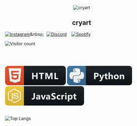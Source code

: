 <p align="center">
 <img width="500px" src="https://media.discordapp.net/attachments/1051484679041204315/1076547999423025233/image0.jpg" align="center" alt="cryart" />
 <h2 align="center">cryart</h2>
</p>

[![Instagram](https://img.shields.io/badge/__cosmin00-%23E4405F.svg?style=for-the-badge&logo=Instagram&logoColor=white)](https://instagram.com/__cosmin00?)&nbsp;&nbsp;
[![Discord](https://img.shields.io/badge/xan-%231DA1F2.svg?style=for-the-badge&logo=Discord&logoColor=white)](https://discord.com/users/959055077946032229)&nbsp;&nbsp;&nbsp;
[![Spotify](https://img.shields.io/badge/Csmn__-%231DA1F2.svg?style=for-the-badge&logo=Spotify&logoColor=white)](https://open.spotify.com/user/5bcknf0u6og6rxf0cj93qmutk?si=5W-KKJr_TsuXBImr-E22cQ)&nbsp;&nbsp;

![Visitor count](https://visitor-badge.laobi.icu/badge?page_id=gaming552.cryart)
<br/>
<br/>

<br/>
<br/>
<img src="https://raw.githubusercontent.com/MikeCodesDotNET/ColoredBadges/master/svg/dev/languages/html.svg" alt="html" style="max-width: 100%;"> <img src="https://raw.githubusercontent.com/MikeCodesDotNET/ColoredBadges/master/svg/dev/languages/python.svg" alt="python" style="max-width: 100%;"> <img src="https://raw.githubusercontent.com/MikeCodesDotNET/ColoredBadges/master/svg/dev/languages/js.svg" alt="js" style="max-width: 100%;">
<br/>
<br/>

![Top Langs](https://github-readme-stats.vercel.app/api/top-langs/?username=gaming552&show_icons=true)
